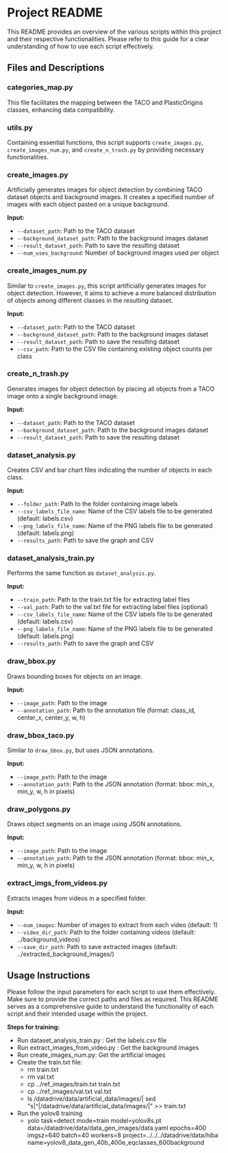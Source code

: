 # Project README

This README provides an overview of the various scripts within this project and their respective functionalities. Please refer to this guide for a clear understanding of how to use each script effectively.

## Files and Descriptions

### categories_map.py

This file facilitates the mapping between the TACO and PlasticOrigins classes, enhancing data compatibility.

### utils.py

Containing essential functions, this script supports `create_images.py`, `create_images_num.py`, and `create_n_trash.py` by providing necessary functionalities.

### create_images.py

Artificially generates images for object detection by combining TACO dataset objects and background images. It creates a specified number of images with each object pasted on a unique background.

**Input:**
- `--dataset_path`: Path to the TACO dataset
- `--background_dataset_path`: Path to the background images dataset
- `--result_dataset_path`: Path to save the resulting dataset
- `--num_uses_background`: Number of background images used per object

### create_images_num.py

Similar to `create_images.py`, this script artificially generates images for object detection. However, it aims to achieve a more balanced distribution of objects among different classes in the resulting dataset.

**Input:**
- `--dataset_path`: Path to the TACO dataset
- `--background_dataset_path`: Path to the background images dataset
- `--result_dataset_path`: Path to save the resulting dataset
- `--csv_path`: Path to the CSV file containing existing object counts per class

### create_n_trash.py

Generates images for object detection by placing all objects from a TACO image onto a single background image.

**Input:**
- `--dataset_path`: Path to the TACO dataset
- `--background_dataset_path`: Path to the background images dataset
- `--result_dataset_path`: Path to save the resulting dataset

### dataset_analysis.py

Creates CSV and bar chart files indicating the number of objects in each class. 

**Input:**
- `--folder_path`: Path to the folder containing image labels
- `--csv_labels_file_name`: Name of the CSV labels file to be generated (default: labels.csv)
- `--png_labels_file_name`: Name of the PNG labels file to be generated (default: labels.png)
- `--results_path`: Path to save the graph and CSV

### dataset_analysis_train.py

Performs the same function as `dataset_analysis.py`.

**Input:**
- `--train_path`: Path to the train.txt file for extracting label files
- `--val_path`: Path to the val.txt file for extracting label files (optional)
- `--csv_labels_file_name`: Name of the CSV labels file to be generated (default: labels.csv)
- `--png_labels_file_name`: Name of the PNG labels file to be generated (default: labels.png)
- `--results_path`: Path to save the graph and CSV

### draw_bbox.py

Draws bounding boxes for objects on an image.

**Input:**
- `--image_path`: Path to the image
- `--annotation_path`: Path to the annotation file (format: class_id, center_x, center_y, w, h)

### draw_bbox_taco.py

Similar to `draw_bbox.py`, but uses JSON annotations.

**Input:**
- `--image_path`: Path to the image
- `--annotation_path`: Path to the JSON annotation (format: bbox: min_x, min_y, w, h in pixels)

### draw_polygons.py

Draws object segments on an image using JSON annotations.

**Input:**
- `--image_path`: Path to the image
- `--annotation_path`: Path to the JSON annotation (format: bbox: min_x, min_y, w, h in pixels)

### extract_imgs_from_videos.py

Extracts images from videos in a specified folder.

**Input:**
- `--num_images`: Number of images to extract from each video (default: 1)
- `--video_dir_path`: Path to the folder containing videos (default: ../background_videos)
- `--save_dir_path`: Path to save extracted images (default: ../extracted_background_images/)

## Usage Instructions

Please follow the input parameters for each script to use them effectively. Make sure to provide the correct paths and files as required. This README serves as a comprehensive guide to understand the functionality of each script and their intended usage within the project.


**Steps for training:**
- Run dataset_analysis_train.py : Get the labels.csv file
- Run extract_images_from_video.py :  Get the background images
- Run create_images_num.py: Get the artificial images
- Create the train.txt file:
    - rm train.txt
    - rm val.txt
    - cp ../ref_images/train.txt train.txt
    - cp ../ref_images/val.txt val.txt
    - ls /datadrive/data/artificial_data/images/| sed "s|^|/datadrive/data/artificial_data/images/|" >> train.txt
- Run the yolov8 training
    - yolo task=detect mode=train model=yolov8s.pt data=/datadrive/data/data_gen_images/data.yaml epochs=400 imgsz=640 batch=40 workers=8 project=../../../datadrive/data/hiba name=yolov8_data_gen_40b_400e_eqclasses_600background
